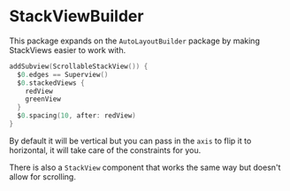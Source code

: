 # StackViewBuilder

This package expands on the `AutoLayoutBuilder` package by making StackViews easier to work with.

```swift
addSubview(ScrollableStackView()) {
  $0.edges == Superview()
  $0.stackedViews {
    redView
    greenView
  }
  $0.spacing(10, after: redView)
}
```

By default it will be vertical but you can pass in the `axis` to flip it to horizontal, it will take care of the constraints for you.

There is also a `StackView` component that works the same way but doesn't allow for scrolling.
